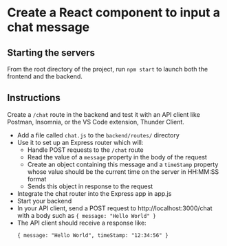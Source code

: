 # Create a React component to input a chat message #

## Starting the servers
From the root directory of the project, run `npm start` to launch both the frontend and the backend.

## Instructions

Create a `/chat` route in the backend and test it with an API client like Postman, Insomnia, or the VS Code extension, Thunder Client.

* Add a file called `chat.js` to the `backend/routes/` directory
* Use it to set up an Express router which will:
  - Handle POST requests to the `/chat` route
  - Read the value of a `message` property in the body of the request
  - Create an object containing this message and a `timeStamp` property whose value should be the current time on the server in HH:MM:SS format
  - Sends this object in response to the request
* Integrate the chat router into the Express app in app.js
* Start your backend
* In your API client, send a POST request to http://localhost:3000/chat with a body such as `{ message: "Hello World" }`
* The API client should receive a response like:
   ```
   { message: "Hello World", timeStamp: "12:34:56" }
   ```